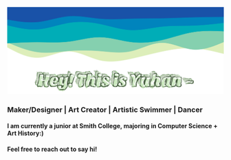 <img align="center" src="layered-waves.svg">
<img width="800" src="name.svg">
<h3> Maker/Designer | Art Creator | Artistic Swimmer | Dancer</h3>

<h4> I am currently a junior at Smith College, majoring in Computer Science + Art History:)</h4>
<h4> Feel free to reach out to say hi!</h4>
